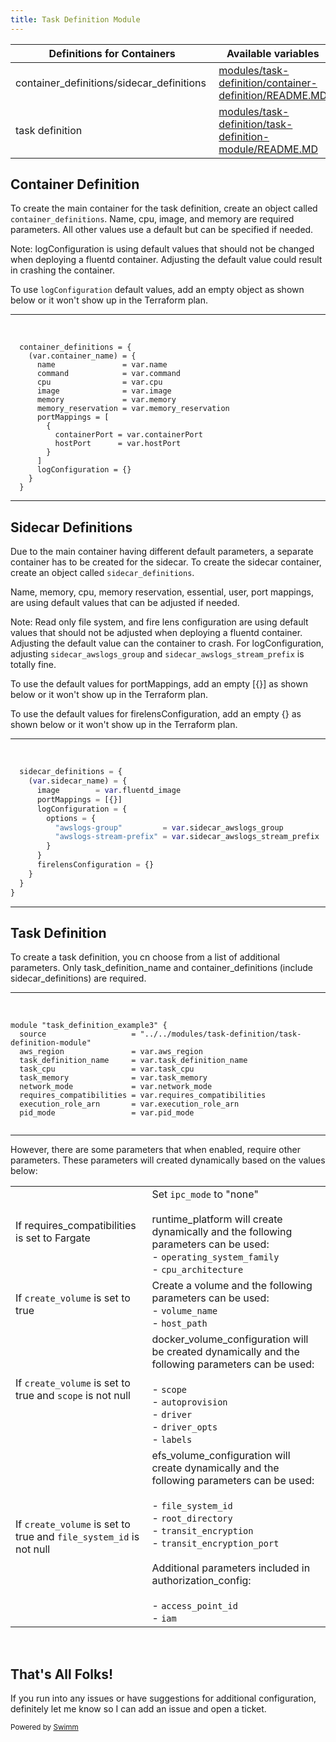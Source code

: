 ```yaml
---
title: Task Definition Module
---
```

| Definitions for Containers                      | Available variables                                                                                                                      |
| ----------------------------------------------- | ---------------------------------------------------------------------------------------------------------------------------------------- |
| container_definitions/sidecar_definitions&nbsp; | <SwmPath>[modules/task-definition/container-definition/README.MD](/modules/task-definition/container-definition/README.MD)</SwmPath>     |
| task definition                                 | <SwmPath>[modules/task-definition/task-definition-module/README.MD](/modules/task-definition/task-definition-module/README.MD)</SwmPath> |

## Container Definition

To create the main container for the task definition, create an object called <SwmToken path="/modules/task-definition/container-definition/variables.tf" pos="205:3:3" line-data="variable &quot;container_definitions&quot; {">`container_definitions`</SwmToken>. Name, cpu, image, and memory are required parameters. All other values use a default but can be specified if needed.

Note: logConfiguration is using default values that should not be changed when deploying a fluentd container. Adjusting the default value could result in crashing the container.

To use <SwmToken path="/modules/task-definition/container-definition/variables.tf" pos="221:1:1" line-data="      logConfiguration = optional(object({">`logConfiguration`</SwmToken> default values, add an empty object as shown below or it won't show up in the Terraform plan.

<SwmSnippet path="examples/task-definition/main.tf" line="13">

---

&nbsp;

```
  container_definitions = {
    (var.container_name) = {
      name               = var.name
      command            = var.command
      cpu                = var.cpu
      image              = var.image
      memory             = var.memory
      memory_reservation = var.memory_reservation
      portMappings = [
        {
          containerPort = var.containerPort
          hostPort      = var.hostPort
        }
      ]
      logConfiguration = {}
    }
  }
```

---

</SwmSnippet>

## Sidecar Definitions

Due to the main container having different default parameters, a separate container has to be created for the sidecar. To create the sidecar container, create an object called <SwmToken path="/modules/task-definition/container-definition/variables.tf" pos="255:3:3" line-data="variable &quot;sidecar_definitions&quot; {">`sidecar_definitions`</SwmToken>.&nbsp;&nbsp;

Name, memory, cpu, memory reservation, essential, user,  port mappings,  are using default values that can be adjusted if needed.

Note: Read only file system, and fire lens configuration are using default values that should not be adjusted when deploying a fluentd container. Adjusting the default value can the container to crash. For logConfiguration, adjusting <SwmToken path="/examples/task-definition/variables.tf" pos="125:3:3" line-data="variable &quot;sidecar_awslogs_group&quot; {">`sidecar_awslogs_group`</SwmToken> and <SwmToken path="/modules/task-definition/container-definition/variables.tf" pos="182:3:3" line-data="variable &quot;sidecar_awslogs_stream_prefix&quot; {">`sidecar_awslogs_stream_prefix`</SwmToken> is totally fine.

To use the default values for portMappings, add an empty \[{}\] as shown below or it won't show up in the Terraform plan.

To use the default values for firelensConfiguration, add an empty {} as shown below or it won't show up in the Terraform plan.

<SwmSnippet path="/examples/task-definition/main.tf" line="30">

---

&nbsp;

```tf
  sidecar_definitions = {
    (var.sidecar_name) = {
      image        = var.fluentd_image
      portMappings = [{}]
      logConfiguration = {
        options = {
          "awslogs-group"         = var.sidecar_awslogs_group
          "awslogs-stream-prefix" = var.sidecar_awslogs_stream_prefix
        }
      }
      firelensConfiguration = {}
    }
  }
}
```

---

</SwmSnippet>

## Task Definition

To create a task definition, you cn choose from a list of additional parameters. Only task_definition_name and container_definitions (include sidecar_definitions) are required.&nbsp;&nbsp;

<SwmSnippet path="examples/task-definition/main.tf" line="1">

---

&nbsp;

```
module "task_definition_example3" {
  source                   = "../../modules/task-definition/task-definition-module"
  aws_region               = var.aws_region
  task_definition_name     = var.task_definition_name
  task_cpu                 = var.task_cpu
  task_memory              = var.task_memory
  network_mode             = var.network_mode
  requires_compatibilities = var.requires_compatibilities
  execution_role_arn       = var.execution_role_arn
  pid_mode                 = var.pid_mode


```

---

</SwmSnippet>

However, there are some parameters that when enabled, require other parameters. These parameters will created dynamically based on the values below:

|                                                                                                                                                                                                                                                                                                                                                                                    |                                                                                                                                                                                                                                                                                                                                                                                                                                                                                                                                                                                                                                                                                                                                                                                                                                                                                                                                                                                                                                                                                                                                                                                                                                                                   |
| ---------------------------------------------------------------------------------------------------------------------------------------------------------------------------------------------------------------------------------------------------------------------------------------------------------------------------------------------------------------------------------- | ----------------------------------------------------------------------------------------------------------------------------------------------------------------------------------------------------------------------------------------------------------------------------------------------------------------------------------------------------------------------------------------------------------------------------------------------------------------------------------------------------------------------------------------------------------------------------------------------------------------------------------------------------------------------------------------------------------------------------------------------------------------------------------------------------------------------------------------------------------------------------------------------------------------------------------------------------------------------------------------------------------------------------------------------------------------------------------------------------------------------------------------------------------------------------------------------------------------------------------------------------------------- |
| If requires_compatibilities is set to Fargate                                                                                                                                                                                                                                                                                                                                      | Set <SwmToken path="/modules/task-definition/task-definition-module/variables.tf" pos="21:3:3" line-data="variable &quot;ipc_mode&quot; {">`ipc_mode`</SwmToken> to "none"<br><br>runtime_platform will create dynamically and the following parameters can be used:<br>- <SwmToken path="/modules/task-definition/task-definition-module/variables.tf" pos="70:3:3" line-data="variable &quot;operating_system_family&quot; {">`operating_system_family`</SwmToken><br>- <SwmToken path="/modules/task-definition/task-definition-module/variables.tf" pos="76:3:3" line-data="variable &quot;cpu_architecture&quot; {">`cpu_architecture`</SwmToken>                                                                                                                                                                                                                                                                                                                                                                                                                                                                                                                                                                                                            |
| If <SwmToken path="/modules/task-definition/task-definition-module/variables.tf" pos="82:3:3" line-data="variable &quot;create_volume&quot; {">`create_volume`</SwmToken> is set to true                                                                                                                                                                                           | Create a volume and the following parameters can be used:<br>- <SwmToken path="/modules/task-definition/task-definition-module/variables.tf" pos="88:3:3" line-data="variable &quot;volume_name&quot; {">`volume_name`</SwmToken>&nbsp;<br>- <SwmToken path="/modules/task-definition/task-definition-module/variables.tf" pos="94:3:3" line-data="variable &quot;host_path&quot; {">`host_path`</SwmToken>                                                                                                                                                                                                                                                                                                                                                                                                                                                                                                                                                                                                                                                                                                                                                                                                                                                       |
| If <SwmToken path="/modules/task-definition/task-definition-module/variables.tf" pos="82:3:3" line-data="variable &quot;create_volume&quot; {">`create_volume`</SwmToken> is set to true and <SwmToken path="/modules/task-definition/task-definition-module/variables.tf" pos="100:3:3" line-data="variable &quot;scope&quot; {">`scope`</SwmToken> is not null                   | docker_volume_configuration will be created dynamically and the following parameters can be used:<br><br>- <SwmToken path="/modules/task-definition/task-definition-module/variables.tf" pos="100:3:3" line-data="variable &quot;scope&quot; {">`scope`</SwmToken><br>- <SwmToken path="/modules/task-definition/task-definition-module/variables.tf" pos="106:3:3" line-data="variable &quot;autoprovision&quot; {">`autoprovision`</SwmToken><br>- <SwmToken path="/modules/task-definition/task-definition-module/variables.tf" pos="112:3:3" line-data="variable &quot;driver&quot; {">`driver`</SwmToken>&nbsp;<br>- <SwmToken path="/modules/task-definition/task-definition-module/variables.tf" pos="118:3:3" line-data="variable &quot;driver_opts&quot; {">`driver_opts`</SwmToken><br>- <SwmToken path="/modules/task-definition/task-definition-module/variables.tf" pos="124:3:3" line-data="variable &quot;labels&quot; {">`labels`</SwmToken>                                                                                                                                                                                                                                                                                                      |
| If <SwmToken path="/modules/task-definition/task-definition-module/variables.tf" pos="82:3:3" line-data="variable &quot;create_volume&quot; {">`create_volume`</SwmToken> is set to true and <SwmToken path="/modules/task-definition/task-definition-module/variables.tf" pos="130:3:3" line-data="variable &quot;file_system_id&quot; {">`file_system_id`</SwmToken> is not null | efs_volume_configuration will create dynamically and the following parameters can be used:<br><br>- <SwmToken path="/modules/task-definition/task-definition-module/variables.tf" pos="130:3:3" line-data="variable &quot;file_system_id&quot; {">`file_system_id`</SwmToken><br>- <SwmToken path="/modules/task-definition/task-definition-module/variables.tf" pos="136:3:3" line-data="variable &quot;root_directory&quot; {">`root_directory`</SwmToken><br>- <SwmToken path="/modules/task-definition/task-definition-module/variables.tf" pos="142:3:3" line-data="variable &quot;transit_encryption&quot; {">`transit_encryption`</SwmToken><br>- <SwmToken path="/modules/task-definition/task-definition-module/variables.tf" pos="148:3:3" line-data="variable &quot;transit_encryption_port&quot; {">`transit_encryption_port`</SwmToken><br><br>Additional parameters included in authorization_config:<br><br>- <SwmToken path="/modules/task-definition/task-definition-module/variables.tf" pos="154:3:3" line-data="variable &quot;access_point_id&quot; {">`access_point_id`</SwmToken><br>- <SwmToken path="/modules/task-definition/task-definition-module/variables.tf" pos="160:3:3" line-data="variable &quot;iam&quot; {">`iam`</SwmToken> |

&nbsp;

## That's All Folks!

If you run into any issues or have suggestions for additional configuration, definitely let me know so I can add an issue and open a ticket.&nbsp;

<SwmMeta version="3.0.0" repo-id="Z2l0aHViJTNBJTNBdGVycmFmb3JtLWF3cy1zZXJ2aWNlcyUzQSUzQW1lZGlhdmluZQ==" repo-name="terraform-aws-services"><sup>Powered by [Swimm](https://app.swimm.io/)</sup></SwmMeta>

